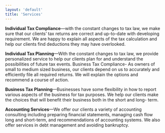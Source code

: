 ```yaml
---
layout: 'default'
title: 'Services'
---
```


**Individual Tax Compliance**—with the constant changes to tax law, we make sure that our clients’ tax returns are 
correct and up-to-date with developing requirement. We are happy to explain all aspects of the tax calculation
and help our clients find deductions they may have overlooked.

**Individual Tax Planning**—With the constant changes to tax law, we provide personalized service to help our 
clients plan for and understand the possibilities of future tax events.
Business Tax Compliance- As owners of small to medium sized business, our clients depend on us to 
accurately and efficiently file all required returns. We will explain the options and recommend a course of 
action.

**Business Tax Planning**—Businesses have some flexibility in how to report various aspects of the business for 
tax purposes. We help our clients make the choices that will benefit their business both in the short and long-
term.

**Accounting Services**—We offer our clients a variety of accounting consulting including preparing financial 
statements, managing cash flow long and short-term, and recommendations of accounting systems. We also 
offer services in debt management and avoiding bankruptcy.
